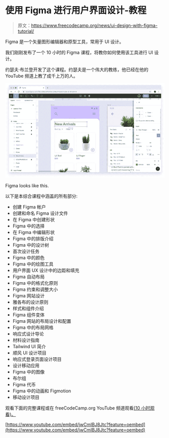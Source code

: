 # 使用 Figma 进行用户界面设计-教程

> 原文：<https://www.freecodecamp.org/news/ui-design-with-figma-tutorial/>

Figma 是一个矢量图形编辑器和原型工具，常用于 UI 设计。

我们刚刚发布了一个 10 小时的 Figma 课程，将教你如何使用该工具进行 UI 设计。

约瑟夫·布兰登开发了这个课程。约瑟夫是一个伟大的教练，他已经在他的 YouTube 频道上教了成千上万的人。

![image-41](img/2f3958b8d75ca89e0a2cf1e0ddbe9700.png)

Figma looks like this.

以下是本综合课程中涵盖的所有部分:

*   创建 Figma 帐户
*   创建和命名 Figma 设计文件
*   在 Figma 中创建形状
*   Figma 中的选择
*   在 Figma 中编辑形状
*   Figma 中的排版介绍
*   Figma 中的设计树
*   首次设计任务
*   Figma 中的颜色
*   Figma 中的绘图工具
*   用户界面 UX 设计中的边距和填充
*   Figma 自动布局
*   Figma 中的格式化原则
*   Figma 约束和调整大小
*   Figma 网站设计
*   雅各布的设计原则
*   样式和组件介绍
*   Figma 组件变体
*   Figma 网站的布局设计和配置
*   Figma 中的布局网格
*   响应式设计导论
*   材料设计指南
*   Tailwind UI 简介
*   顺风 UI 设计项目
*   响应式登录页面设计项目
*   设计移动应用
*   Figma 中的图像
*   布尔组
*   Figma 代币
*   Figma 中的动画和 Figmotion
*   移动设计项目

观看下面的完整课程或在 freeCodeCamp.org YouTube 频道观看[(10 小时观看)。](https://youtu.be/jwCmIBJ8Jtc)

[https://www.youtube.com/embed/jwCmIBJ8Jtc?feature=oembed](https://www.youtube.com/embed/jwCmIBJ8Jtc?feature=oembed)
